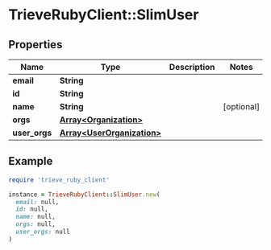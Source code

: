 # TrieveRubyClient::SlimUser

## Properties

| Name | Type | Description | Notes |
| ---- | ---- | ----------- | ----- |
| **email** | **String** |  |  |
| **id** | **String** |  |  |
| **name** | **String** |  | [optional] |
| **orgs** | [**Array&lt;Organization&gt;**](Organization.md) |  |  |
| **user_orgs** | [**Array&lt;UserOrganization&gt;**](UserOrganization.md) |  |  |

## Example

```ruby
require 'trieve_ruby_client'

instance = TrieveRubyClient::SlimUser.new(
  email: null,
  id: null,
  name: null,
  orgs: null,
  user_orgs: null
)
```

